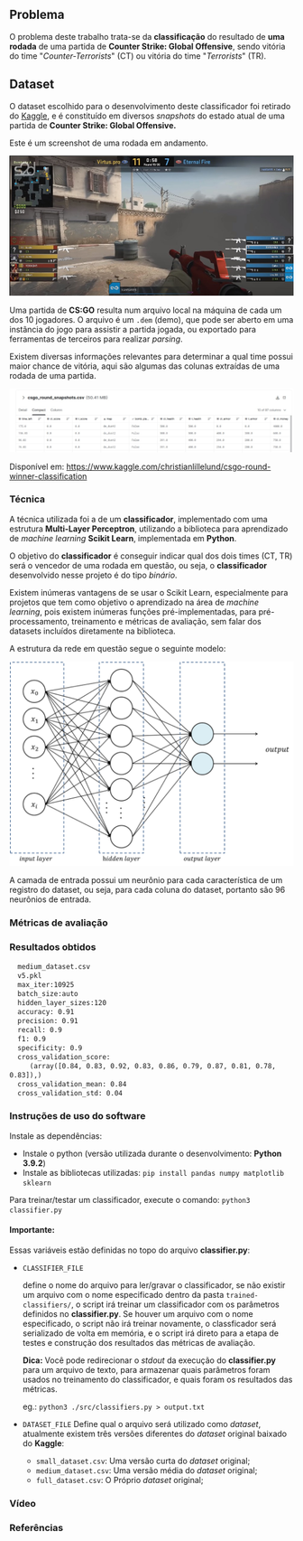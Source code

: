 ## Problema
O problema deste trabalho trata-se da **classificação** do resultado de **uma rodada** de uma partida de **Counter Strike: Global Offensive**, sendo vitória do time "*Counter-Terrorists*" (CT) ou vitória do time "*Terrorists*" (TR).


## Dataset
O dataset escolhido para o desenvolvimento deste classificador foi retirado do [Kaggle](kaggle.com),
e é constituído em diversos _snapshots_ do estado atual de uma partida de **Counter Strike: Global Offensive.**

Este é um screenshot de uma rodada em andamento.

![Rodada de CS:GO em andamento](screenshots/round-screenshot.jpeg)

Uma partida de **CS:GO** resulta num arquivo local na máquina de cada um dos 10 jogadores.
O arquivo é um `.dem` (demo), que pode ser aberto em uma instância do jogo para assistir a partida jogada, ou exportado para ferramentas de terceiros para realizar _parsing_.

Existem diversas informações relevantes para determinar a qual time possui maior chance de vitória, aqui são algumas das colunas extraídas de uma rodada de uma partida.

![Dados extraídos do dataset](screenshots/dataset-screenshot.jpeg)

Disponível em: <https://www.kaggle.com/christianlillelund/csgo-round-winner-classification>

### Técnica
A técnica utilizada foi a de um **classificador**, implementado com uma estrutura **Multi-Layer Perceptron**, utilizando a biblioteca para aprendizado de _machine learning_ **Scikit Learn**, implementada em **Python**.

O objetivo do **classificador** é conseguir indicar qual dos dois times (CT, TR) será o vencedor de uma rodada em questão, ou seja, o **classificador** desenvolvido nesse projeto é do tipo *binário*.

Existem inúmeras vantagens de se usar o Scikit Learn, especialmente para projetos que tem como objetivo o aprendizado na área de _machine learning_, pois existem inúmeras funções pré-implementadas, para pré-processamento, treinamento e métricas de avaliação, sem falar dos datasets incluídos diretamente na biblioteca.

A estrutura da rede em questão segue o seguinte modelo:

![ANN MLP Binary Classifier](screenshots/mlp-binary-classifier.png)

A camada de entrada possui um neurônio para cada característica de um registro do dataset, ou seja, para cada coluna do dataset, portanto são 96 neurônios de entrada.

### Métricas de avaliação

### Resultados obtidos

      medium_dataset.csv
      v5.pkl
      max_iter:10925
      batch_size:auto
      hidden_layer_sizes:120
      accuracy: 0.91
      precision: 0.91
      recall: 0.9
      f1: 0.9
      specificity: 0.9
      cross_validation_score:
         (array([0.84, 0.83, 0.92, 0.83, 0.86, 0.79, 0.87, 0.81, 0.78, 0.83]),)
      cross_validation_mean: 0.84
      cross_validation_std: 0.04

### Instruções de uso do software

Instale as dependências:
  - Instale o python (versão utilizada durante o desenvolvimento: **Python 3.9.2**)
  - Instale as bibliotecas utilizadas:
      ```pip install pandas numpy matplotlib sklearn```          

Para treinar/testar um classificador, execute o comando:
```python3 classifier.py``` 
#### Importante:

Essas variáveis estão definidas no topo do arquivo **classifier.py**:

 - ```CLASSIFIER_FILE```

    define o nome do arquivo para ler/gravar o classificador, se não existir um arquivo
    com o nome especificado dentro da pasta ```trained-classifiers/```, o script irá treinar um classificador com os parâmetros definidos no **classifier.py**. Se houver um arquivo com o nome especificado, o script não irá treinar novamente, o classficador será serializado de volta em memória, e o script irá direto para a etapa de testes e construção dos resultados das métricas de avaliação.

    **Dica:** Você pode redirecionar o *stdout* da execução do **classifier.py** para um arquivo de texto, para armazenar quais parâmetros foram usados no treinamento do classificador, e quais foram os resultados das métricas.

    eg.: ```python3 ./src/classifiers.py > output.txt```


- ```DATASET_FILE```
    Define qual o arquivo será utilizado como *dataset*, atualmente existem três versões diferentes do *dataset* original baixado do **Kaggle**:
     - ```small_dataset.csv```: Uma versão curta do *dataset* original;
     - ```medium_dataset.csv```: Uma versão média do *dataset* original;
     - ```full_dataset.csv```: O Próprio *dataset* original;

### Vídeo

### Referências